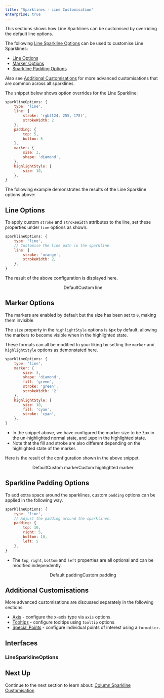 ```yaml
---
title: "Sparklines - Line Customisation"
enterprise: true
---
```


This sections shows how Line Sparklines can be customised by overriding the default line options.

The following [Line Sparkline Options](/sparklines-line-customisation/#linesparklineoptions) can be used to customise Line Sparklines:

- [Line Options](/sparklines-line-customisation/#line-options)
- [Marker Options](/sparklines-line-customisation/#marker-options)
- [Sparkline Padding Options](/sparklines-line-customisation/#sparkline-padding-options)

Also see [Additional Customisations](/sparklines-line-customisation/#additional-customisations) for more advanced
customisations that are common across all sparklines.

The snippet below shows option overrides for the Line Sparkline:

```js
sparklineOptions: {
    type: 'line',
    line: {
        stroke: 'rgb(124, 255, 178)',
        strokeWidth: 2
    },
    padding: {
        top: 5,
        bottom: 5
    },
    marker: {
        size: 3,
        shape: 'diamond',
    },
    highlightStyle: {
        size: 10,
    },
}
```

The following example demonstrates the results of the Line Sparkline options above:

<grid-example title='Line Sparkline Customisation' name='line-sparkline-customisation' type='generated' options='{ "enterprise": true, "exampleHeight": 585, "modules": ["clientside", "sparklines"] }'></grid-example>

## Line Options

To apply custom `stroke` and `strokeWidth` attributes to the line, set these properties under `line` options as shown:

```js
sparklineOptions: {
    type: 'line',
    // Customise the line path in the sparkline.
    line: {
        stroke: 'orange',
        strokeWidth: 2,
    },
}
```

The result of the above configuration is displayed here.

<div style="display: flex; justify-content: center;">
    <image-caption src="resources/default.png" alt="Line customisation" width="250px" constrained="true">Default</image-caption>
    <image-caption src="resources/custom-line.png" alt="Line customisation for highlighted state" width="250px" constrained="true">Custom line</image-caption>
</div>

## Marker Options

The markers are enabled by default but the size has been set to `0`, making them invisible.

The `size` property in the `highlightStyle` options is `6`px by default, allowing the markers to become visible when in the highlighted state.

These formats can all be modified to your liking by setting the `marker` and `highlightStyle` options as demonstated here.

```js
sparklineOptions: {
    type: 'line',
    marker: {
        size: 3,
        shape: 'diamond',
        fill: 'green',
        stroke: 'green',
        strokeWidth: '2'
    },
    highlightStyle: {
        size: 10,
        fill: 'cyan',
        stroke: 'cyan',
    },
}
```

- In the snippet above, we have configured the marker size to be `3`px in the un-highlighted normal state, and `10`px in the highlighted state.
- Note that the fill and stroke are also different depending on the highlighted state of the marker.

Here is the result of the configuration shown in the above snippet.

<div style="display: flex; justify-content: center;">
    <image-caption src="resources/default.png" alt="Marker customisation" width="250px" constrained="true">Default</image-caption>
    <image-caption src="resources/custom-marker.png" alt="Marker customisation" width="250px" constrained="true">Custom marker</image-caption>
    <image-caption src="resources/custom-highlighted-marker.png" alt="Marker customisation for highlighted state" width="250px" constrained="true">Custom highlighted marker</image-caption>
</div>

## Sparkline Padding Options

To add extra space around the sparklines, custom `padding` options can be applied in the following way.

```js
sparklineOptions: {
    type: 'line',
    // Adjust the padding around the sparklines.
    padding: {
        top: 10,
        right: 5,
        bottom: 10,
        left: 5
    },
}
```

- The `top`, `right`, `bottom` and `left` properties are all optional and can be modified independently.

<div style="display: flex; justify-content: center;">
    <image-caption src="resources/default-padding.png" alt="Padding customisation" width="250px" constrained="true">Default padding</image-caption>
    <image-caption src="resources/custom-padding.png" alt="Padding customisation for highlighted state" width="250px" constrained="true">Custom padding</image-caption>
</div>

## Additional Customisations

More advanced customisations are discussed separately in the following sections:

- [Axis](/sparklines-axis-types/) - configure the x-axis type via `axis` options.
- [Tooltips](/sparklines-tooltips/) - configure tooltips using `tooltip` options.
- [Special Points](/sparklines-special-points/) - configure individual points of interest using a `formatter`.

## Interfaces

### LineSparklineOptions

<interface-documentation interfaceName='LineSparklineOptions'></interface-documentation>

## Next Up


Continue to the next section to learn about: [Column Sparkline Customisation](/sparklines-column-customisation/).
